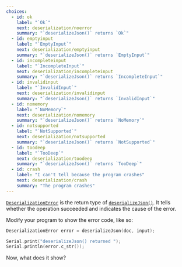 ```yaml
---
choices:
  - id: ok
    label: "`Ok`"
    next: deserialization/noerror
    summary: "`deserializeJson()` returns `Ok`"
  - id: emptyinput
    label: "`EmptyInput`"
    next: deserialization/emptyinput
    summary: "`deserializeJson()` returns `EmptyInput`"
  - id: incompleteinput
    label: "`IncompleteInput`"
    next: deserialization/incompleteinput
    summary: "`deserializeJson()` returns `IncompleteInput`"
  - id: invalidinput
    label: "`InvalidInput`"
    next: deserialization/invalidinput
    summary: "`deserializeJson()` returns `InvalidInput`"
  - id: nomemory
    label: "`NoMemory`"
    next: deserialization/nomemory
    summary: "`deserializeJson()` returns `NoMemory`"
  - id: notsupported
    label: "`NotSupported`"
    next: deserialization/notsupported
    summary: "`deserializeJson()` returns `NotSupported`"
  - id: toodeep
    label: "`TooDeep`"
    next: deserialization/toodeep
    summary: "`deserializeJson()` returns `TooDeep`"
  - id: crash
    label: "I can't tell because the program crashes"
    next: deserialization/crash
    summary: "The program crashes"
---
```


[`DeserializationError`](/v6/api/misc/deserializationerror/) is the return type of [`deserializeJson()`](/v6/api/json/deserializejson/). It tells whether the operation succeeded and indicates the cause of the error.

Modify your program to show the error code, like so:

```c++
DeserializationError error = deserializeJson(doc, input);

Serial.print("deserializeJson() returned ");
Serial.println(error.c_str());
```

Now, what does it show?